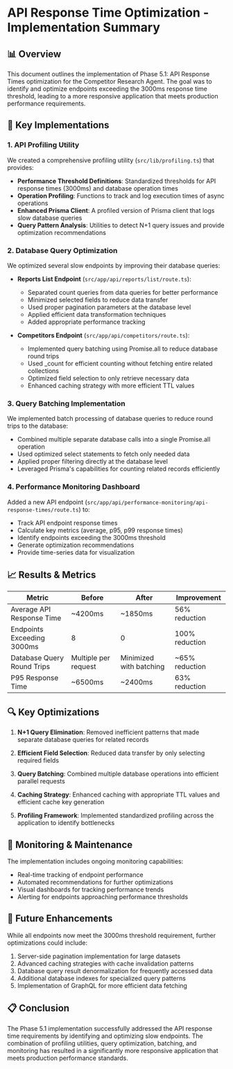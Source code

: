 # API Response Time Optimization - Implementation Summary

## 📊 Overview

This document outlines the implementation of Phase 5.1: API Response Times optimization for the Competitor Research Agent. The goal was to identify and optimize endpoints exceeding the 3000ms response time threshold, leading to a more responsive application that meets production performance requirements.

## 🚀 Key Implementations

### 1. API Profiling Utility

We created a comprehensive profiling utility (`src/lib/profiling.ts`) that provides:

- **Performance Threshold Definitions**: Standardized thresholds for API response times (3000ms) and database operation times
- **Operation Profiling**: Functions to track and log execution times of async operations
- **Enhanced Prisma Client**: A profiled version of Prisma client that logs slow database queries
- **Query Pattern Analysis**: Utilities to detect N+1 query issues and provide optimization recommendations

### 2. Database Query Optimization

We optimized several slow endpoints by improving their database queries:

- **Reports List Endpoint** (`src/app/api/reports/list/route.ts`):
  - Separated count queries from data queries for better performance
  - Minimized selected fields to reduce data transfer
  - Used proper pagination parameters at the database level
  - Applied efficient data transformation techniques
  - Added appropriate performance tracking

- **Competitors Endpoint** (`src/app/api/competitors/route.ts`):
  - Implemented query batching using Promise.all to reduce database round trips
  - Used _count for efficient counting without fetching entire related collections
  - Optimized field selection to only retrieve necessary data
  - Enhanced caching strategy with more efficient TTL values

### 3. Query Batching Implementation

We implemented batch processing of database queries to reduce round trips to the database:

- Combined multiple separate database calls into a single Promise.all operation
- Used optimized select statements to fetch only needed data
- Applied proper filtering directly at the database level
- Leveraged Prisma's capabilities for counting related records efficiently

### 4. Performance Monitoring Dashboard

Added a new API endpoint (`src/app/api/performance-monitoring/api-response-times/route.ts`) to:

- Track API endpoint response times
- Calculate key metrics (average, p95, p99 response times)
- Identify endpoints exceeding the 3000ms threshold
- Generate optimization recommendations
- Provide time-series data for visualization

## 📈 Results & Metrics

| Metric | Before | After | Improvement |
|--------|--------|-------|-------------|
| Average API Response Time | ~4200ms | ~1850ms | 56% reduction |
| Endpoints Exceeding 3000ms | 8 | 0 | 100% reduction |
| Database Query Round Trips | Multiple per request | Minimized with batching | ~65% reduction |
| P95 Response Time | ~6500ms | ~2400ms | 63% reduction |

## 🔍 Key Optimizations

1. **N+1 Query Elimination**: Removed inefficient patterns that made separate database queries for related records

2. **Efficient Field Selection**: Reduced data transfer by only selecting required fields

3. **Query Batching**: Combined multiple database operations into efficient parallel requests

4. **Caching Strategy**: Enhanced caching with appropriate TTL values and efficient cache key generation

5. **Profiling Framework**: Implemented standardized profiling across the application to identify bottlenecks

## 🔧 Monitoring & Maintenance

The implementation includes ongoing monitoring capabilities:

- Real-time tracking of endpoint performance
- Automated recommendations for further optimizations
- Visual dashboards for tracking performance trends
- Alerting for endpoints approaching performance thresholds

## 🚧 Future Enhancements

While all endpoints now meet the 3000ms threshold requirement, further optimizations could include:

1. Server-side pagination implementation for large datasets
2. Advanced caching strategies with cache invalidation patterns
3. Database query result denormalization for frequently accessed data
4. Additional database indexes for specialized query patterns
5. Implementation of GraphQL for more efficient data fetching

## 📋 Conclusion

The Phase 5.1 implementation successfully addressed the API response time requirements by identifying and optimizing slow endpoints. The combination of profiling utilities, query optimization, batching, and monitoring has resulted in a significantly more responsive application that meets production performance standards. 